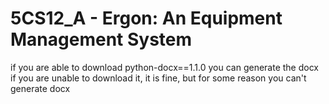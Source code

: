 # 5CS12_A - Ergon: An Equipment Management System

if you are able to download python-docx==1.1.0
you can generate the docx
if you are unable to download it, it is fine, but for some reason you can't generate docx